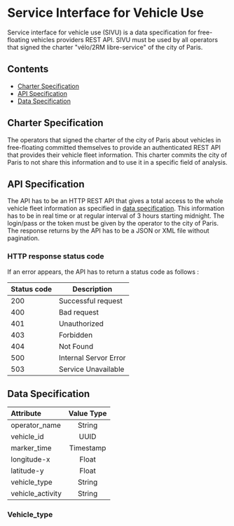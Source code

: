 # Service Interface for Vehicle Use
Service interface for vehicle use (SIVU) is a data specification for free-floating vehicles providers REST API. 
SIVU must be used by all operators that signed the charter "vélo/2RM libre-service" of the city of Paris. 

## Contents
+ [Charter Specification](#charter-specification)
+ [API Specification](#api-specification)
+ [Data Specification](#data-specification)

## Charter Specification
The operators that signed the charter of the city of Paris about vehicles in free-floating committed themselves to provide an authenticated REST API that provides their vehicle fleet information. 
This charter commits the city of Paris to not share this information and to use it in a specific field of analysis. 

## API Specification
The API has to be an HTTP REST API that gives a total access to the whole vehicle fleet information as specified in [data specification](#data-specification). This information has to be in real time or at regular interval of 3 hours starting midnight. The login/pass or 
the token must be given by the operator to the city of Paris. 
The response returns by the API has to be a JSON or XML file without pagination. 

### HTTP response status code
If an error appears, the API has to return a status code as follows : 

| Status code  |       Description       |
| -----------  |  ---------------------  |
|     200      |   Successful request    |
|     400      |   Bad request           |
|     401      |   Unauthorized          |
|     403      |   Forbidden             |
|     404      |   Not Found             |
|     500      |   Internal Servor Error |
|     503      |  Service Unavailable    |


## Data Specification

|      Attribute    |    Value Type   |  
| :---------------- |:-------------:  | 
| operator_name     |    String       |   
| vehicle_id        |    UUID         |   
| marker_time       |    Timestamp    |   
| longitude-x       |    Float        |  
| latitude-y        |    Float        |   
| vehicle_type      |    String       |   
| vehicle_activity  |    String       |  

### Vehicle_type
